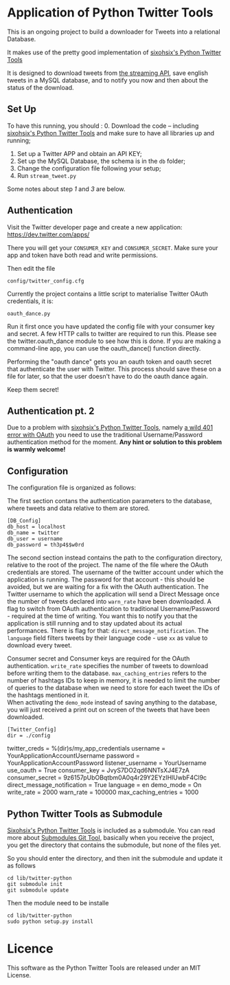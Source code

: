 # Application of Python Twitter Tools


This is an ongoing project to build a downloader for Tweets into a relational Database.

It makes use of the pretty good implementation of [sixohsix's Python Twitter Tools](https://github.com/sixohsix/twitter)

It is designed to download tweets from [the streaming API](https://dev.twitter.com/docs/streaming-apis), save english tweets in a MySQL database, and to notify you now and then about the status of the download. 


## Set Up
To have this running, you should :
   0. Download the code – including [sixohsix's Python Twitter Tools](https://github.com/sixohsix/twitter ) and make sure to have all libraries up and running;
   1. Set up a Twitter APP and obtain an API KEY;
   2. Set up the MySQL Database, the schema is in the `db` folder;
   3. Change the configuration file following your setup;
   4. Run `stream_tweet.py`

Some notes about step *1* and *3* are below.


## Authentication


Visit the Twitter developer page and create a new application: https://dev.twitter.com/apps/

There you will get your `CONSUMER_KEY` and `CONSUMER_SECRET`.
Make sure your app and token have both read and write permissions.

Then edit the file

    config/twitter_config.cfg

Currently the project contains a little script to materialise Twitter OAuth credentials, it is:

    oauth_dance.py

Run it first once you have updated the config file with your consumer key and secret.
A few HTTP calls to twitter are required to run this.
Please see the twitter.oauth_dance module to see how this is done.
If you are making a command-line app, you can use the oauth_dance() function directly.

Performing the "oauth dance" gets you an oauth token and oauth secret that authenticate the user with Twitter.
This process should save these on a file for later, so that the user doesn't have to do the oauth dance again.

Keep them secret!

## Authentication pt. 2
Due to a problem with [sixohsix's Python Twitter Tools](https://github.com/sixohsix/twitter), namely [a wild 401 error with OAuth](https://github.com/sixohsix/twitter/issues/133) you need to use the traditional Username/Password authentication method for the moment.
**Any hint or solution to this problem is warmly welcome!**

## Configuration

The configuration file is organized as follows:

The first section contans the authentication parameters to the database, where tweets and data relative to them are stored.
 
    [DB_Config]
    db_host = localhost
    db_name = twitter
    db_user = username
    db_password = th3p4$$w0rd
    

The second section instead contains the path to the configuration directory, relative to the root of the project.
The name of the file where the OAuth credentials are stored.
The username of the twitter account under which the application is running.
The password for that account - this should be avoided, but we are waiting for a fix with the OAuth authentication.
The Twitter username to which the application will send a Direct Message once the number of tweets declared into `warn_rate` have been downloaded.
A flag to switch from OAuth authentication to traditional Username/Password - required at the time of writing.
You want this to notify you that the application is still running and to stay updated about its actual performances. 
There is flag for that: `direct_message_notification`.
The `language` field filters tweets by their language code - use `xx` as value to download every tweet.

Consumer secret and Consumer keys are required for the OAuth authentication.
`write_rate` specifies the number of tweets to download before writing them to the database.
`max_caching_entries` refers to the number of hashtags IDs to keep in memory, it is needed to limit the number of queries to the database when we need to store for each tweet the IDs of the hashtags mentioned in it.     
When activating the `demo_mode` instead of saving anything to the database, you will just received a print out on screen of the tweets that have been downloaded.


	[Twitter_Config]
	dir = ./config
  twitter_creds = %(dir)s/my_app_credentials
  username = YourApplicationAccountUsername
  password = YourApplicationAccountPassword
  listener_username = YourUsername
  use_oauth = True
  consumer_key = JvyS7DO2qd6NNTsXJ4E7zA
  consumer_secret = 9z6157pUbOBqtbm0A0q4r29Y2EYzIHlUwbF4Cl9c
  direct_message_notification = True
  language = en
  demo_mode = On
  write_rate = 2000
  warn_rate = 100000
  max_caching_entries = 1000



## Python Twitter Tools as Submodule


[Sixohsix's Python Twitter Tools](https://github.com/sixohsix/twitter) is included as a submodule.
You can read more about [Submodules Git Tool](http://git-scm.com/book/en/Git-Tools-Submodules), basically when you receive the project, you get the directory that contains the submodule, but none of the files yet.

So you should enter the directory, and then init the submodule and update it as follows

    cd lib/twitter-python
    git submodule init
    git submodule update

Then the module need to be installe

    cd lib/twitter-python
    sudo python setup.py install


# Licence

This software as the Python Twitter Tools are released under an MIT License.

